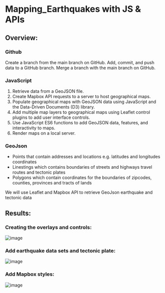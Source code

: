 # Mapping_Earthquakes with JS & APIs
## Overview: 
### Github
Create a branch from the main branch on GitHub. Add, commit, and push data to a GitHub branch. Merge a branch with the main branch on GitHub.
### JavaScript
1.	Retrieve data from a GeoJSON file.
2.	Create Mapbox API requests to a server to host geographical maps.
3.	Populate geographical maps with GeoJSON data using JavaScript and the Data-Driven Documents (D3) library.
4.	Add multiple map layers to geographical maps using Leaflet control plugins to add user interface controls.
5.	Use JavaScript ES6 functions to add GeoJSON data, features, and interactivity to maps.
6.	Render maps on a local server.
### GeoJson
*	Points that contain addresses and locations e.g. latitudes and longitudes coordinates
* Linestings which contains boundaries of streets and highways travel routes and tectonic plates 
* Polygons which contain coordinates for the boundaries of zipcodes, counties, provinces and tracts of lands 

We will use Leaflet and Mapbox API to retrieve GeoJson earthquake and tectonic data
## Results:
### Creating the overlays and controls:
![image](https://user-images.githubusercontent.com/93121665/161927263-fb095577-e8a9-4dec-b44d-09e0a7111607.png)

### Add earthquake data sets and tectonic plate:
![image](https://user-images.githubusercontent.com/93121665/161927469-fec027f4-8aae-4937-89bb-ff92495c9f19.png)

### Add Mapbox styles:
![image](https://user-images.githubusercontent.com/93121665/161927672-dc80d5da-4ec1-4b84-bddd-27799e7b1d42.png)

